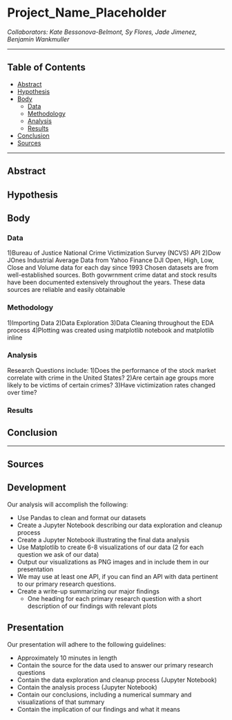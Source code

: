 # Project_Name_Placeholder
*Collaborators: Kate Bessonova-Belmont, Sy Flores, Jade Jimenez, Benjamin Wankmuller*

---

## **Table of Contents**
- [Abstract](#abstract)
- [Hypothesis](#hypothesis)
- [Body](#body)
  - [Data](#data)
  - [Methodology](#methodology)
  - [Analysis](#analysis)
  - [Results](#results)
- [Conclusion](#conclusion)
- [Sources](#sources)

---

## Abstract

## Hypothesis

## Body

### Data 
1)Bureau of Justice National Crime Victimization Survey (NCVS) API
2)Dow JOnes Industrial Average Data from Yahoo Finance
DJI Open, High, Low, Close and Volume data for each day since 1993
Chosen datasets are from well-established sources. Both govwrnment crime datat and stock results have been documented extensively throughout the years.
These data sources are reliable and easily obtainable

### Methodology
1)Importing Data
2)Data Exploration
3)Data Cleaning throughout the EDA process
4)Plotting was created using matplotlib notebook and matplotlib inline 
### Analysis
Research Questions include:
1)Does the performance of the stock market correlate with crime in the United States?
2)Are certain age groups more likely to be victims of certain crimes?
3)Have victimization rates changed over time?

### Results

## Conclusion

---

## Sources


## **Development**
Our analysis will accomplish the following:
- Use Pandas to clean and format our datasets
- Create a Jupyter Notebook describing our data exploration and cleanup process
- Create a Jupyter Notebook illustrating the final data analysis
- Use Matplotlib to create 6-8 visualizations of our data (2 for each question we ask of our data)
- Output our visualizations as PNG images and in include them in our presentation
- We may use at least one API, if you can find an API with data pertinent to our primary research questions.
- Create a write-up summarizing our major findings
  - One heading for each primary research question with a short description of our findings with relevant plots
  
## **Presentation**
Our presentation will adhere to the following guidelines:
- Approximately 10 minutes in length
- Contain the source for the data used to answer our primary research questions
- Contain the data exploration and cleanup process (Jupyter Notebook)
- Contain the analysis process (Jupyter Notebook)
- Contain our conclusions, including a numerical summary and visualizations of that summary
- Contain the implication of our findings and what it means
